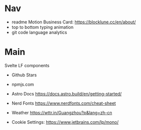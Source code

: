 # Nav

- readme Motion Business Card: https://blocklune.cc/en/about/
- top to bottom typing animation
- git code language analytics

# Main

Svelte LF components

- Github Stars
- npmjs.com
- Astro Docs https://docs.astro.build/en/getting-started/
- Nerd Fonts https://www.nerdfonts.com/cheat-sheet
- Weather https://wttr.in/Guangzhou?p&lang=zh-cn

- Cookie Settings: https://www.jetbrains.com/lp/mono/